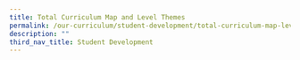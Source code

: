 ```yaml
---
title: Total Curriculum Map and Level Themes
permalink: /our-curriculum/student-development/total-curriculum-map-level-themes/
description: ""
third_nav_title: Student Development
---
```

